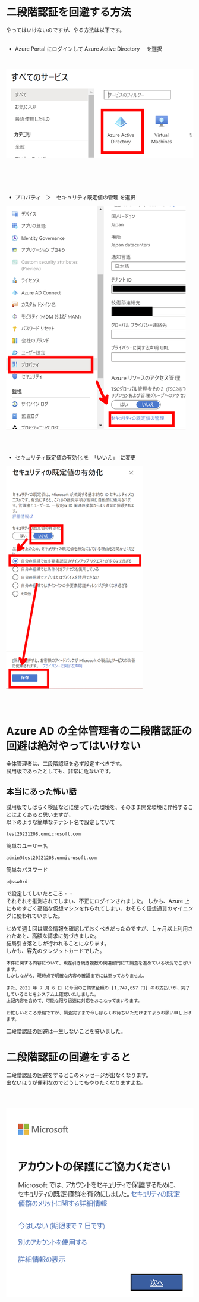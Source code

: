 # 二段階認証を回避する方法

やってはいけないのですが、やる方法は以下です。
<br /><br />

- Azure Portal にログインして Azure Active Directory 　を選択

<img src="22/12/08-3.png" height="300" style="object-fit:contain" />

<br /><br />

- プロパティ　＞　セキュリティ既定値の管理 を選択

<img src="22/12/08-4.png" height="600" style="object-fit:contain" />

<br /><br />

- セキュリティ既定値の有効化 を　「いいえ」　に変更

<img src="22/12/08-5.png" height="600" style="object-fit:contain" />

<br /><br />

# Azure AD の全体管理者の二段階認証の回避は絶対やってはいけない

全体管理者は、二段階認証を必ず設定すべきです。  
試用版であったとしても、非常に危ないです。

## 本当にあった怖い話

試用版でしばらく検証などに使っていた環境を、そのまま開発環境に昇格することはよくあると思いますが、  
以下のような簡単なテナント名で設定していて

```
test20221208.onmicrosoft.com
```

簡単なユーザー名

```
admin@test20221208.onmicrosoft.com
```

簡単なパスワード

```
p@ssw0rd
```

で設定してしいたところ・・  
それぞれを推測されてしまい、不正にログインされました。
しかも、Azure 上にものすごく高価な仮想マシンを作られてしまい、おそらく仮想通貨のマイニングに使われていました。

せめて週１回は課金情報を確認しておくべきだったのですが、１ヶ月以上利用されたあと、高額な請求に気づきました。  
結局引き落としが行われることになります。  
しかも、客先のクレジットカードでした。

```
本件に関する内容について、現在引き続き複数の関連部門にて調査を進めている状況でございます。
しかしながら、現時点で明確な内容の確認までには至っておりません。

また、2021 年 7 月 6 日 に今回のご請求金額の [1,747,657 円] のお支払いが、完了していることをシステム上確認いたしました。
上記内容を含めて、可能な限り迅速に対応をおこなってまいります。

お忙しいところ恐縮ですが、調査完了まで今しばらくお待ちいただけますようお願い申し上げます。
```

二段階認証の回避は一生しないことを誓いました。

# 二段階認証の回避をすると

二段階認証の回避をするとこのメッセージが出なくなります。  
出ないほうが便利なのでどうしてもやりたくなりますよね。

<img src="22/12/08-1.png" height="600" style="object-fit:contain" />
